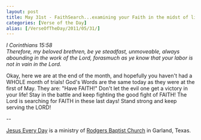```yaml
---
layout: post
title: May 31st - FaithSearch...examining your Faith in the midst of life's
categories: [Verse of the Day]
alias: [/VerseOfTheDay/2011/05/31/]
---
```


_I Corinthians 15:58  
Therefore, my beloved brethren, be ye steadfast, unmoveable, always
abounding in the work of the Lord, forasmuch as ye know that your
labor is not in vain in the Lord._

Okay, here we are at the end of the month, and hopefully you
haven't had a WHOLE month of trials! God's Words are the same today
as they were at the first of May. They are: "Have FAITH!" Don't let
the evil one get a victory in your life! Stay in the battle and keep
fighting the good fight of FAITH! The Lord is searching for FAITH in
these last days! Stand strong and keep serving the LORD!

 --

<a href=http://jesuseveryday.net>Jesus Every Day</a> is a ministry of <a href=http://rodgersbaptist.net>Rodgers Baptist Church</a> in Garland, Texas.
